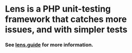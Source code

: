 # Lens is a PHP unit-testing framework that catches more issues, and with simpler tests

### See [lens.guide](http://lens.guide/) for more information.

